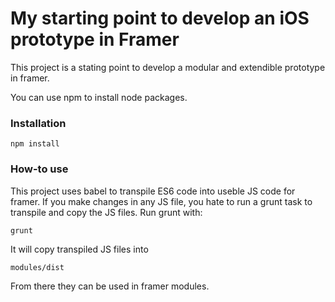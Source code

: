# My starting point to develop an iOS prototype in Framer

This project is a stating point to develop a modular and extendible prototype in framer.

You can use npm to install node packages.

### Installation

``npm install``


### How-to use

This project uses babel to transpile ES6 code into useble JS code for framer. If you make changes in any JS file, you hate to run a grunt task to transpile and copy the JS files. Run grunt with:

``grunt``

It will copy transpiled JS files into

``modules/dist``

From there they can be used in framer modules.